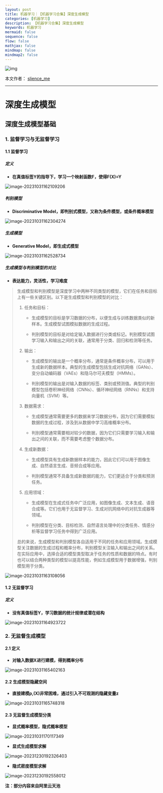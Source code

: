 ```yaml
---
layout: post
title: 机器学习｜【机器学习合集】深度生成模型
categories: [机器学习]
description: 【机器学习合集】深度生成模型
keywords: 机器学习
mermaid: false
sequence: false
flow: false
mathjax: false
mindmap: false
mindmap2: false
---
```


![img](/images/posts/logo_slienceme3.png)

本文作者： [slience_me](https://slienceme.cn/)

---

# 深度生成模型

## 深度生成模型基础

### 1. 监督学习与无监督学习

#### 1.1 监督学习

##### 定义

- **在真值标签Y的指导下，学习一个映射函数F，使得F(X)=Y**

![image-20231031162109206](/images/posts/image-20231031162109206.png)

##### 判别模型

- **Discriminative Model，即判别式模型，又称为条件模型，或条件概率模型**

![image-20231031162304274](/images/posts/image-20231031162304274.png)

##### 生成模型

- **Generative Model，即生成式模型**

![image-20231031162528734](/images/posts/image-20231031162528734.png)

##### 生成模型与判别模型的对比

- **表达能力，灵活性，学习难度**

> 生成模型和判别模型是深度学习中两种不同类型的模型，它们在任务和目标上有一些关键区别。以下是生成模型和判别模型的对比：
>
> 1. 任务和目标：
>
>    - 生成模型的目标是学习数据的分布，以便生成与训练数据类似的新样本。生成模型试图模拟数据的生成过程。
>    
>    - 判别模型的目标是对给定输入数据进行分类或标记。判别模型试图学习输入和输出之间的关联，通常用于分类、回归和检测等任务。
>
> 2. 输出：
>
>    - 生成模型的输出是一个概率分布，通常是条件概率分布，可以用于生成新的数据样本。典型的生成模型包括生成对抗网络（GANs）、变分自动编码器（VAEs）和隐马尔可夫模型（HMMs）。
>
>    - 判别模型的输出是对输入数据的标签、类别或预测值。典型的判别模型包括卷积神经网络（CNNs）、循环神经网络（RNNs）和支持向量机（SVM）等。
>
> 3. 数据需求：
>
>    - 生成模型通常需要更多的数据来学习数据分布，因为它们需要模拟数据的生成过程，涉及到从数据中学习高维概率分布。
>
>    - 判别模型通常需要相对较少的数据，因为它们只需要学习输入和输出之间的关联，而不需要考虑整个数据分布。
>
> 4. 生成新数据：
>
>    - 生成模型具有生成新数据样本的能力，因此它们可以用于图像生成、自然语言生成、音频合成等应用。
>
>    - 判别模型通常不具备生成新数据的能力，它们更适合于分类和预测任务。
>
> 5. 应用领域：
>
>    - 生成模型在生成式任务中广泛应用，如图像生成、文本生成、语音合成等。它们也用于无监督学习、生成对抗网络中的对抗生成器等领域。
>
>    - 判别模型在分类、目标检测、自然语言处理中的分类任务、情感分析等监督学习任务中得到广泛应用。
>
> 总的来说，生成模型和判别模型各自适用于不同的任务和应用领域。生成模型关注数据的生成过程和概率分布，判别模型关注输入和输出之间的关系。在实际应用中，选择合适的模型类型取决于任务的性质和数据的特点。有时也可以结合两种类型的模型以提高性能，例如生成模型用于数据增强，判别模型用于分类。

![image-20231031163108056](/images/posts/image-20231031163108056.png)

#### 1.2 无监督学习

##### 定义

- **没有真值标签Y，学习数据的统计规律或潜在结构**

![image-20231031164923722](/images/posts/image-20231031164923722.png)

### 2. 无监督生成模型

#### 2.1 定义

- **对输入数据X进行建模，得到概率分布**

![image-20231031165402163](/images/posts/image-20231031165402163.png)

#### 2.2 生成模型隐藏空间

- **直接建模p,(X)非常困难，通过引入不可观测的隐藏变量z**

![image-20231031165748318](/images/posts/image-20231031165748318.png)

#### 2.3 无监督生成模型分类

- **显式概率模型，隐式概率模型**

![image-20231031170117349](/images/posts/image-20231031170117349.png)

- **显式生成模型求解**

![image-20231230192326403](/images/posts/image-20231230192326403.png)

- **隐式密度模型求解**

![image-20231230192558012](/images/posts/image-20231230192558012.png)

**注：部分内容来自阿里云天池**
